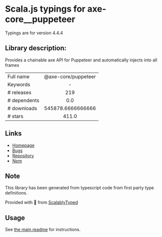
# Scala.js typings for axe-core__puppeteer

Typings are for version 4.4.4

## Library description:
Provides a chainable axe API for Puppeteer and automatically injects into all frames

|                    |                 |
| ------------------ | :-------------: |
| Full name          | @axe-core/puppeteer |
| Keywords           | - |
| # releases         | 219 |
| # dependents       | 0.0 |
| # downloads        | 545878.6666666666 |
| # stars            | 411.0 |

## Links
- [Homepage](https://github.com/dequelabs/axe-core-npm#readme)
- [Bugs](https://github.com/dequelabs/axe-core-npm/issues)
- [Repository](https://github.com/dequelabs/axe-core-npm)
- [Npm](https://www.npmjs.com/package/%40axe-core%2Fpuppeteer)
    


## Note
This library has been generated from typescript code from first party type definitions.

Provided with :purple_heart: from [ScalablyTyped](https://github.com/oyvindberg/ScalablyTyped)

## Usage
See [the main readme](../../readme.md) for instructions.


